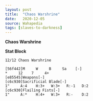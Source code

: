 ```yaml
---
layout: post
title:  "Chaos Warshrine"
date:   2020-12-05
source: Wahapedia
tags: [slaves-to-darkness]
---
```


**Chaos Warshrine**

**Stat Block**
```
12/12 Chaos Warshrine
```

```
[56f442]M     W     B     Sa    [-]
*     12    7     4+    
[e85545]Weapons[-]
[c6c930]Sacrificial Blade[-]
1"     A:4    H:3+   W:3+   R:-1   D:2   
[c6c930]Flailing Fists[-]
1"     A:*    H:4+   W:3+   R:-    D:2   
```


